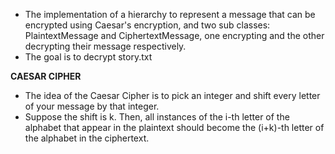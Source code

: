 - The implementation of a hierarchy to represent a message that can be encrypted using Caesar's encryption, and two sub classes: PlaintextMessage and CiphertextMessage, one encrypting and the other decrypting their message respectively. 
- The goal is to decrypt story.txt

**CAESAR CIPHER**
- The idea of the Caesar Cipher is to pick an integer and shift every letter of your message by that integer.
- Suppose the shift is k. Then, all instances of the i-th letter of the alphabet that appear in the plaintext should become the (i+k)-th letter of the alphabet in the ciphertext.

